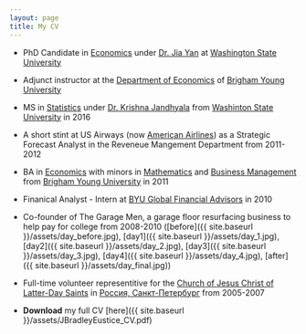 ```yaml
---
layout: page
title: My CV
---
```


* PhD Candidate in [Economics](http://ses.wsu.edu) under [Dr. Jia Yan](https://people.ses.wsu.edu/yan/) at [Washington State University](https://wsu.edu)
* Adjunct instructor at the [Department of Economics](http://ses.wsu.edu) of [Brigham Young University](https://www.byu.edu)
* MS in [Statistics](http://www.math.wsu.edu) under [Dr. Krishna Jandhyala](http://www.math.wsu.edu/faculty/jand/welcome.php) from [Washinton State University](https://wsu.edu) in 2016
* A short stint at US Airways (now [American Airlines](https://www.aa.com/)) as a Strategic Forecast Analyst in the Reveneue Mangement Department from 2011-2012
* BA in [Economics](https://economics.byu.edu) with minors in [Mathematics](https://math.byu.edu) and [Business Management](https://marriottschool.byu.edu) from [Brigham Young University](https://www.byu.edu) in 2011
* Finanical Analyst - Intern at [BYU Global Financial Advisors](https://www.linkedin.com/company/byu-global-financial-advisors/) in 2010
* Co-founder of The Garage Men, a garage floor resurfacing business to help pay for college from 2008-2010 ([before]({{ site.baseurl }}/assets/day_before.jpg), [day1]({{ site.baseurl }}/assets/day_1.jpg), [day2]({{ site.baseurl }}/assets/day_2.jpg), [day3]({{ site.baseurl }}/assets/day_3.jpg), [day4]({{ site.baseurl }}/assets/day_4.jpg), [after]({{ site.baseurl }}/assets/day_final.jpg))
* Full-time volunteer representitive for the [Church of Jesus Christ of Latter-Day Saints](https://www.lds.org/?lang=eng) in [Россия, Санкт-Петербург](http://www.lds.ru) from 2005-2007

* **Download** my full CV [here]({{ site.baseurl }}/assets/JBradleyEustice_CV.pdf)
